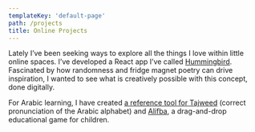 ```yaml
---
templateKey: 'default-page'
path: /projects
title: Online Projects
---
```

Lately I’ve been seeking ways to explore all the things I love within little online spaces. I’ve developed a React app I’ve called [Hummingbird](http://hummingbird.zaiz.ai). Fascinated by how randomness and fridge magnet poetry can drive inspiration, I wanted to see what is creatively possible with this concept, done digitally.

For Arabic learning, I have created [a reference tool for Tajweed](http://tajweed.zaiz.ai) (correct pronunciation of the Arabic alphabet) and
[Alifba](http://alifba.zaiz.ai), a drag-and-drop educational game for children.
